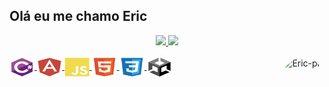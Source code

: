 ## Olá eu me chamo Eric

<div align="center">
  <a href="https://github.com/eantoniobr">
  <img height="180em" src="https://github-readme-stats.vercel.app/api?username=eantoniobr&show_icons=true&theme=dark&include_all_commits=true&count_private=true"/>
  <img height="180em" src="https://github-readme-stats.vercel.app/api/top-langs/?username=eantoniobr&layout=compact&langs_count=7&theme=dark"/>
</div>
<div style="display: inline_block"><br>
  <img align="center" alt="Eric-Csharp" height="30" width="40" src="https://raw.githubusercontent.com/devicons/devicon/master/icons/csharp/csharp-original.svg">
  <img align="center" alt="Eric-Angular" height="30" width="40" src="https://raw.githubusercontent.com/devicons/devicon/master/icons/angularjs/angularjs-plain.svg">
  <img align="center" alt="Eric-Js" height="30" width="40" src="https://raw.githubusercontent.com/devicons/devicon/master/icons/javascript/javascript-plain.svg">
  <img align="center" alt="Eric-HTML" height="30" width="40" src="https://raw.githubusercontent.com/devicons/devicon/master/icons/html5/html5-original.svg">
  <img align="center" alt="Eric-CSS" height="30" width="40" src="https://raw.githubusercontent.com/devicons/devicon/master/icons/css3/css3-original.svg">
  <img align="center" alt="Eric-SQL" height="30" width="40" src="https://raw.githubusercontent.com/devicons/devicon/master/icons/unity/unity-original.svg">  
  <img align="right" alt="Eric-pic" height="150" style="border-radius:50px;" src="https://media.discordapp.net/attachments/683760885273067708/911872336653860924/unknown.png">
</div>
  
  ##
<div onload="console.log('teste ok')"></div>
